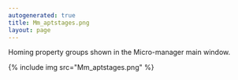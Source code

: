 ```yaml
---
autogenerated: true
title: Mm_aptstages.png
layout: page
---
```


Homing property groups shown in the Micro-manager main window.

{% include img src="Mm_aptstages.png" %}

